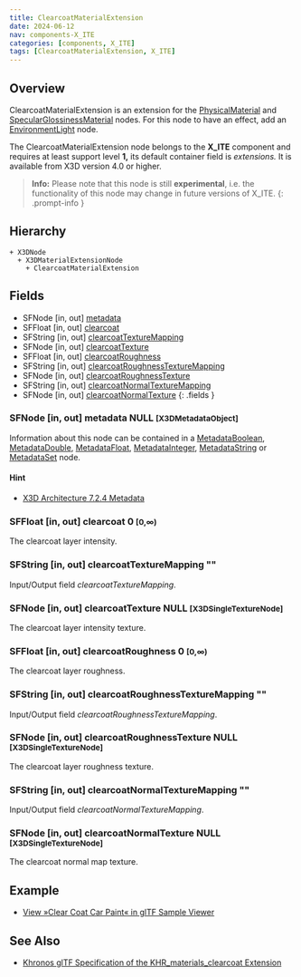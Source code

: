 ```yaml
---
title: ClearcoatMaterialExtension
date: 2024-06-12
nav: components-X_ITE
categories: [components, X_ITE]
tags: [ClearcoatMaterialExtension, X_ITE]
---
```

<style>
.post h3 {
   word-spacing: 0.2em;
}
</style>

## Overview

ClearcoatMaterialExtension is an extension for the [PhysicalMaterial](../../shape/physicalmaterial/) and [SpecularGlossinessMaterial](../specularglossinessmaterial/) nodes. For this node to have an effect, add an [EnvironmentLight](../../lighting/environmentlight) node.

The ClearcoatMaterialExtension node belongs to the **X_ITE** component and requires at least support level **1,** its default container field is *extensions.* It is available from X3D version 4.0 or higher.

>**Info:** Please note that this node is still **experimental**, i.e. the functionality of this node may change in future versions of X_ITE.
{: .prompt-info }

## Hierarchy

```
+ X3DNode
  + X3DMaterialExtensionNode
    + ClearcoatMaterialExtension
```

## Fields

- SFNode \[in, out\] [metadata](#sfnode-in-out-metadata-null-x3dmetadataobject)
- SFFloat \[in, out\] [clearcoat](#sffloat-in-out-clearcoat-0-0)
- SFString \[in, out\] [clearcoatTextureMapping](#sfstring-in-out-clearcoattexturemapping-)
- SFNode \[in, out\] [clearcoatTexture](#sfnode-in-out-clearcoattexture-null-x3dsingletexturenode)
- SFFloat \[in, out\] [clearcoatRoughness](#sffloat-in-out-clearcoatroughness-0-0)
- SFString \[in, out\] [clearcoatRoughnessTextureMapping](#sfstring-in-out-clearcoatroughnesstexturemapping-)
- SFNode \[in, out\] [clearcoatRoughnessTexture](#sfnode-in-out-clearcoatroughnesstexture-null-x3dsingletexturenode)
- SFString \[in, out\] [clearcoatNormalTextureMapping](#sfstring-in-out-clearcoatnormaltexturemapping-)
- SFNode \[in, out\] [clearcoatNormalTexture](#sfnode-in-out-clearcoatnormaltexture-null-x3dsingletexturenode)
{: .fields }

### SFNode [in, out] **metadata** NULL <small>[X3DMetadataObject]</small>

Information about this node can be contained in a [MetadataBoolean](/x_ite/components/core/metadataboolean/), [MetadataDouble](/x_ite/components/core/metadatadouble/), [MetadataFloat](/x_ite/components/core/metadatafloat/), [MetadataInteger](/x_ite/components/core/metadatainteger/), [MetadataString](/x_ite/components/core/metadatastring/) or [MetadataSet](/x_ite/components/core/metadataset/) node.

#### Hint

- [X3D Architecture 7.2.4 Metadata](https://www.web3d.org/specifications/X3Dv4/ISO-IEC19775-1v4-IS/Part01/components/core.html#Metadata)

### SFFloat [in, out] **clearcoat** 0 <small>[0,∞)</small>

The clearcoat layer intensity.

### SFString [in, out] **clearcoatTextureMapping** ""

Input/Output field *clearcoatTextureMapping*.

### SFNode [in, out] **clearcoatTexture** NULL <small>[X3DSingleTextureNode]</small>

The clearcoat layer intensity texture.

### SFFloat [in, out] **clearcoatRoughness** 0 <small>[0,∞)</small>

The clearcoat layer roughness.

### SFString [in, out] **clearcoatRoughnessTextureMapping** ""

Input/Output field *clearcoatRoughnessTextureMapping*.

### SFNode [in, out] **clearcoatRoughnessTexture** NULL <small>[X3DSingleTextureNode]</small>

The clearcoat layer roughness texture.

### SFString [in, out] **clearcoatNormalTextureMapping** ""

Input/Output field *clearcoatNormalTextureMapping*.

### SFNode [in, out] **clearcoatNormalTexture** NULL <small>[X3DSingleTextureNode]</small>

The clearcoat normal map texture.

## Example

- [View »Clear Coat Car Paint« in glTF Sample Viewer](/x_ite/laboratory/gltf-sample-viewer/?url=ClearCoatCarPaint)

## See Also

- [Khronos glTF Specification of the KHR_materials_clearcoat Extension](https://github.com/KhronosGroup/glTF/tree/main/extensions/2.0/Khronos/KHR_materials_clearcoat)
